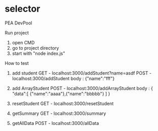 # selector
PEA DevPool

Run project
1. open CMD
2. go to project directory
3. start with "node index.js"

How to test

1. add student
GET - localhost:3000/addStudent?name=asdf
POST - localhost:3000/addStudent
body : {"name":"fff"}

2. add ArrayStudent
POST - localhost:3000/addArrayStudent
body : {
"data":[
{"name":"aaaa"},{"name":"bbbbb"}
]
}

3. resetStudent
GET - localhost:3000/resetStudent

4. getSummary
GET - localhost:3000/summary

5. getAllData
POST - localhost:3000/allData